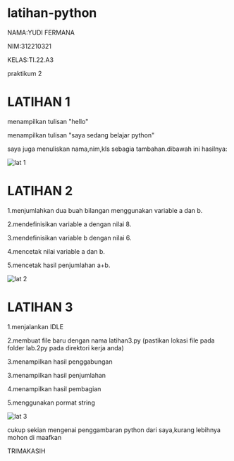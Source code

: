 # latihan-python

NAMA:YUDI FERMANA

NIM:312210321

KELAS:TI.22.A3

praktikum 2

# LATIHAN 1

menampilkan tulisan "hello"

menampilkan tulisan "saya sedang belajar python"

saya juga menuliskan nama,nim,kls sebagia tambahan.dibawah ini hasilnya:

![lat 1](https://user-images.githubusercontent.com/115516653/197430227-bfa3582f-5bba-4c20-a3c6-c0b0eeca713c.png)

# LATIHAN 2

1.menjumlahkan dua buah bilangan menggunakan variable a dan b.

2.mendefinisikan variable a dengan nilai 8.

3.mendefinisikan variable b dengan nilai 6.

4.mencetak nilai variable a dan b.

5.mencetak hasil penjumlahan a+b.

![lat 2](https://user-images.githubusercontent.com/115516653/197431091-7a081b53-f72e-450b-874c-5f4eb765f953.png)

# LATIHAN 3

1.menjalankan IDLE

2.membuat file baru dengan nama latihan3.py (pastikan lokasi file pada folder lab.2py pada direktori kerja anda)

3.menampilkan hasil penggabungan 

3.menampilkan hasil penjumlahan 

4.menampilkan hasil pembagian 

5.menggunakan pormat string

![lat 3](https://user-images.githubusercontent.com/115516653/197431606-8c26bd94-143f-404b-aaeb-de2be66858cc.png)

cukup sekian mengenai penggambaran python dari saya,kurang lebihnya mohon di maafkan 

TRIMAKASIH 
